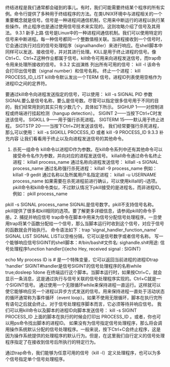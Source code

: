 终结进程是我们通常都会碰到的事儿。有时，我们可能需要终结某个程序的所有实例。命令行提供了多种用于终结程序的方法。在类UNIX环境中与进程相关的一个重要概念就是信号。信号是一种进程间通信机制，它用来中断运行的进程以执行某些操作。终止程序也是通过使用信号技术来实现的。这则攻略介绍了信号及其用法。
9.3.1 新手上路
信号是Linux中的一种进程间通信机制。我们可以使用特定的信号来中断进程。每一种信号都同一个整数值相关联。当进程接收到一个信号时，它会通过执行对应的信号处理程序（signalhandler）来进行响应。在shell脚本中同样可以发送、接收信号，并对其进行处理。KILL是用于终止进程的信号。像Ctrl+C、Ctrl+Z这种作业都属于信号。kill命令可用来向进程发送信号，而trap命令用来处理所接收的信号。
9.3.2 实战演练
列出所有可用的信号： kill -l
该命令会打印出信号数（signal number）和信号名称。
终止一个进程： kill PROCESS_ID_LIST
kill命令默认发出一个TERM 信号。进程ID列表使用空格作为进程ID之间的定界符。

要通过kill命令向进程发送指定的信号，可以使用： kill -s SIGNAL PID
参数SIGNAL要么是信号名称，要么是信号数。尽管可以指定很多信号用于不同的目的，我们经常用到的其实只有少数几个，具体如下所示。
SIGHUP 1——对控制进程或终端进行挂起检测（hangup detection）。
SIGINT 2——当按下Ctrl+C时发送该信号。
SIGKILL 9——用于强行杀死进程。
SIGTERM 15——默认用于终止进程。
SIGTSTP 20——当按下Ctrl+Z时发送该信号。
我们经常要强行杀死进程，那么可以使用： kill -s SIGKILL PROCESS_ID
或者 kill -9 PROCESS_ID
9.3.3 补充内容
让我们看看用于终止以及向进程发送信号的其他命令。

1. 杀死一组命令
kill命令以进程ID作为参数。在kill命令系列中还有其他命令可以接受命令名作为参数，并向对应的进程发送信号。
killall命令通过命令名终止进程： killall process_name
通过名称向进程发送信号： killall -s SIGNAL process_name
通过名称强行杀死进程： killall -9 process_name
例如： killall -9 gedit
通过名称以及所属用户名指定进程： killall -u USERNAME process_name
如果需要在杀死进程前进行确认，可以使用killall的-i选项。
pkill命令和kill命令类似，不过默认情况下pkill接受的是进程名，而非进程ID。例如： pkill process_name

 pkill -s SIGNAL process_name
SIGNAL是信号数字。pkill不支持信号名称。
pkill提供了很多和kill相同的选项。要了解更多详细信息，请参阅pkill的命令手册。2. 捕捉并响应信号
trap命令在脚本中用来为信号分配信号处理程序。一旦使用trap将某个函数分配给一个信号，那么当脚本运行时收到这个信号，对应于信号的函数就会开始执行。
命令语法如下：trap 'signal_handler_function_name' SIGNAL LIST
SIGNAL LIST以空格分隔，它可以是信号数字或者信号名称。
写一个能够响应信号SIGINT的shell脚本：#/bin/bash#文件名: sighandle.sh#用途: 信号处理程序function handler(){echo Hey, received signal : SIGINT}

echo My process ID is #  是一个特殊变量，它可以返回当前进程的进程IDtrap 'handler' SIGINT#handler是信号SIGINT的信号处理程序的名称while true;dosleep 1done
在终端运行这个脚本。当脚本运行时，如果按Ctrl+C，就会显示一条消息，这是通过执行与信号关联的信号处理程序实现的。Ctrl+C就是一个SIGINT信号。
通过使用一个无限循环while来保持进程一直运行。这样就可以使它能够响应另一个进程以异步方式发送的信号。用来保持进程一直处于活动状态的循环通常称为事件循环（event loop）。如果不使用无限循环，脚本在执行完所有语句之后就会终止。对于信号处理程序脚本而言，它必须等待并响应信号。
我们可以用kill命令以及脚本的进程ID向脚本发送信号： kill -s SIGINT PROCESS_ID
上面的脚本在执行的时候会打印出 PROCESS_ID 。或者，你也可以用ps命令找出脚本的进程ID。
如果没有为信号指定信号处理程序，那么将会调用操作系统默认分配的信号处理程序。一般来说，按下Ctrl+C会终止程序，这是因为操作系统提供的处理程序的默认行为。但是，在这里我们自行定义的信号处理程序指定了在接收到信号后所执行的特定行为。

通过trap命令，我们能够为任意可用的信号（kill -l）定义处理程序，也可以为多个信号指定单个信号处理程序。